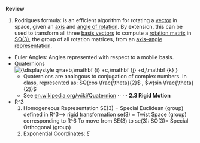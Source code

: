 **Review**
1. Rodrigues formula: is an efficient algorithm for rotating a [vector](https://en.wikipedia.org/wiki/Vector_(geometric) "Vector (geometric)") in space, given an [axis](https://en.wikipedia.org/wiki/Axis_angle "Axis angle") and [angle of rotation](https://en.wikipedia.org/wiki/Angle_of_rotation "Angle of rotation"). By extension, this can be used to transform all three [basis vectors](https://en.wikipedia.org/wiki/Basis_vector "Basis vector") to compute a [rotation matrix](https://en.wikipedia.org/wiki/Rotation_matrix "Rotation matrix") in [SO(3)](https://en.wikipedia.org/wiki/Rotation_group_SO(3) "Rotation group SO(3)"), the group of all rotation matrices, from an [axis–angle representation](https://en.wikipedia.org/wiki/Axis%E2%80%93angle_representation "Axis–angle representation").
- Euler Angles: Angles represented with respect to a mobile basis. 
- Quaternions ![{\displaystyle q=a+b\,\mathbf {i} +c\,\mathbf {j} +d\,\mathbf {k} }](https://wikimedia.org/api/rest_v1/media/math/render/svg/25b7285b430db4cfe99a65bbf6327c549707ca63)
	- Quaternions are analogous to conjugation of complex numbers. In class, represented as:
	 $Q(cos  \frac{\theta}{2}$ , $w(sin \frac{\theta}{2})$
	- See [en.wikipedia.org/wiki/Quaternion](https://en.wikipedia.org/wiki/Quaternion)
 ⋅⋅ ⋅⋅⋅
 **2.3 Rigid Motion**
- R^3
	 1. Homogeneous Representation 
	SE(3) = Special Euclidean (group) defined in R^3--> rigid transformation
	se(3) = Twist Space (group) corresponding to R^6
		To move from SE(3) to se(3):
	SO(3)= Special Orthogonal (group)
	2. Exponential Coordinates: $\xi$ 



